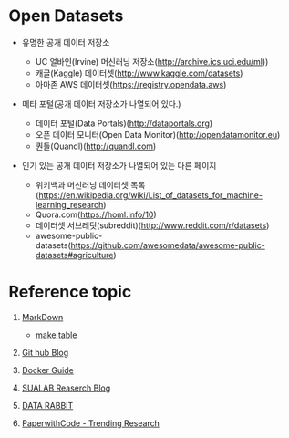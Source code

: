 # Open Datasets

- 유명한 공개 데이터 저장소
    - UC 얼바인(Irvine) 머신러닝 저장소(http://archive.ics.uci.edu/ml))
    - 캐글(Kaggle) 데이터셋(http://www.kaggle.com/datasets)
    - 아마존 AWS 데이터셋(https://registry.opendata.aws)

- 메타 포털(공개 데이터 저장소가 나열되어 있다.)
    - 데이터 포털(Data Portals)(http://dataportals.org)
    - 오픈 데이터 모니터(Open Data Monitor)(http://opendatamonitor.eu)
    - 퀀들(Quandl)(http://quandl.com)

- 인기 있는 공개 데이터 저장소가 나열되어 있는 다른 페이지
    - 위키백과 머신러닝 데이터셋 목록(https://en.wikipedia.org/wiki/List_of_datasets_for_machine-learning_research)
    - Quora.com(https://homl.info/10)
    - 데이터셋 서브레딧(subreddit)(http://www.reddit.com/r/datasets)
    - awesome-public-datasets(https://github.com/awesomedata/awesome-public-datasets#agriculture)

# Reference topic
 1. [MarkDown](https://heropy.blog/2017/09/30/markdown/)
    - [make table](https://steemit.com/kr/@antares007/-201787t14245290z)

 2. [Git hub Blog](https://devinlife.com/howto%20github%20pages/new-pages/)
 
 3. [Docker Guide](https://programmingsummaries.tistory.com/391)

 4. [SUALAB Reaserch Blog](https://research.sualab.com/)

 5. [DATA RABBIT](https://flonelin.wordpress.com/)

 6. [PaperwithCode - Trending Research](https://www.paperswithcode.com/?fbclid=IwAR19b6ZIyTziVRwT1-XhNrNMwkfVGI63IdY52BFoYL5xVO1UTeQ0Wn68J4c)
